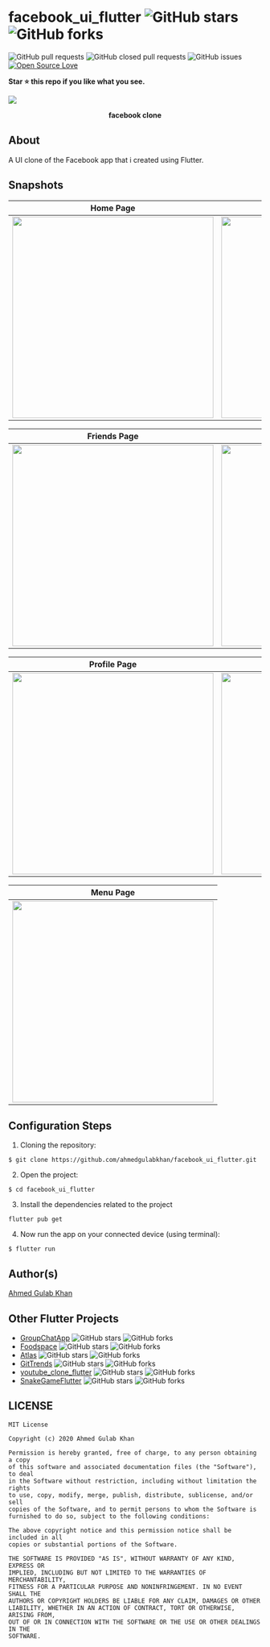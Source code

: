 # facebook_ui_flutter ![GitHub stars](https://img.shields.io/github/stars/ahmedgulabkhan/facebook_ui_flutter?style=social) ![GitHub forks](https://img.shields.io/github/forks/ahmedgulabkhan/facebook_ui_flutter?style=social) 
![GitHub pull requests](https://img.shields.io/github/issues-pr/ahmedgulabkhan/facebook_ui_flutter) ![GitHub closed pull requests](https://img.shields.io/github/issues-pr-closed/ahmedgulabkhan/facebook_ui_flutter) ![GitHub issues](https://img.shields.io/github/issues-raw/ahmedgulabkhan/facebook_ui_flutter) [![Open Source Love](https://badges.frapsoft.com/os/v2/open-source.svg?v=103)](https://github.com/ahmedgulabkhan/facebook_ui_flutter)

**Star ⭐ this repo if you like what you see.**

<p><img src="snapshots/social-preview.png" /></p>
<p style="text-align: center;"><b>facebook clone</b><p>

## About
A UI clone of the Facebook app that i created using Flutter.

## Snapshots

| Home Page | Home Page |
|------|-------|
|<img src="snapshots/snapshot1.jpeg" width="400">|<img src="snapshots/snapshot2.jpeg" width="400">|

| Friends Page | Watch Page |
|------|-------|
|<img src="snapshots/snapshot3.jpeg" width="400">|<img src="snapshots/snapshot4.jpeg" width="400">|

| Profile Page | Notifications Page |
|------|-------|
|<img src="snapshots/snapshot5.jpeg" width="400">|<img src="snapshots/snapshot6.jpeg" width="400">|

| Menu Page |
|------|
|<img src="snapshots/snapshot7.jpeg" width="400">

## Configuration Steps
1. Cloning the repository:

```
$ git clone https://github.com/ahmedgulabkhan/facebook_ui_flutter.git
```

2. Open the project:

`$ cd facebook_ui_flutter`

3. Install the dependencies related to the project

`flutter pub get`

4. Now run the app on your connected device (using terminal):

`$ flutter run`

## Author(s)

[Ahmed Gulab Khan](https://www.github.com/ahmedgulabkhan)

## Other Flutter Projects

- [GroupChatApp](https://www.github.com/ahmedgulabkhan/GroupChatApp) ![GitHub stars](https://img.shields.io/github/stars/ahmedgulabkhan/GroupChatApp?style=social) ![GitHub forks](https://img.shields.io/github/forks/ahmedgulabkhan/GroupChatApp?style=social)
- [Foodspace](https://www.github.com/ahmedgulabkhan/Foodspace) ![GitHub stars](https://img.shields.io/github/stars/ahmedgulabkhan/Foodspace?style=social) ![GitHub forks](https://img.shields.io/github/forks/ahmedgulabkhan/Foodspace?style=social)
- [Atlas](https://www.github.com/ahmedgulabkhan/Atlas) ![GitHub stars](https://img.shields.io/github/stars/ahmedgulabkhan/Atlas?style=social) ![GitHub forks](https://img.shields.io/github/forks/ahmedgulabkhan/Atlas?style=social)
- [GitTrends](https://www.github.com/ahmedgulabkhan/GitTrends) ![GitHub stars](https://img.shields.io/github/stars/ahmedgulabkhan/GitTrends?style=social) ![GitHub forks](https://img.shields.io/github/forks/ahmedgulabkhan/GitTrends?style=social)
- [youtube_clone_flutter](https://www.github.com/ahmedgulabkhan/youtube_clone_flutter) ![GitHub stars](https://img.shields.io/github/stars/ahmedgulabkhan/youtube_clone_flutter?style=social) ![GitHub forks](https://img.shields.io/github/forks/ahmedgulabkhan/youtube_clone_flutter?style=social)
- [SnakeGameFlutter](https://www.github.com/ahmedgulabkhan/SnakeGameFlutter) ![GitHub stars](https://img.shields.io/github/stars/ahmedgulabkhan/SnakeGameFlutter?style=social) ![GitHub forks](https://img.shields.io/github/forks/ahmedgulabkhan/SnakeGameFlutter?style=social)

## LICENSE
```
MIT License

Copyright (c) 2020 Ahmed Gulab Khan

Permission is hereby granted, free of charge, to any person obtaining a copy
of this software and associated documentation files (the "Software"), to deal
in the Software without restriction, including without limitation the rights
to use, copy, modify, merge, publish, distribute, sublicense, and/or sell
copies of the Software, and to permit persons to whom the Software is
furnished to do so, subject to the following conditions:

The above copyright notice and this permission notice shall be included in all
copies or substantial portions of the Software.

THE SOFTWARE IS PROVIDED "AS IS", WITHOUT WARRANTY OF ANY KIND, EXPRESS OR
IMPLIED, INCLUDING BUT NOT LIMITED TO THE WARRANTIES OF MERCHANTABILITY,
FITNESS FOR A PARTICULAR PURPOSE AND NONINFRINGEMENT. IN NO EVENT SHALL THE
AUTHORS OR COPYRIGHT HOLDERS BE LIABLE FOR ANY CLAIM, DAMAGES OR OTHER
LIABILITY, WHETHER IN AN ACTION OF CONTRACT, TORT OR OTHERWISE, ARISING FROM,
OUT OF OR IN CONNECTION WITH THE SOFTWARE OR THE USE OR OTHER DEALINGS IN THE
SOFTWARE.
```